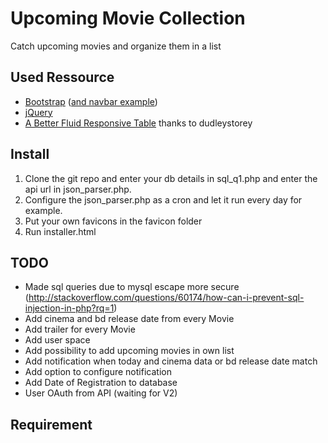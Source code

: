 # Upcoming Movie Collection
Catch upcoming movies and organize them in a list

## Used Ressource

* [Bootstrap](https://github.com/twbs/bootstrap) ([and navbar example](https://getbootstrap.com/examples/navbar/))
* [jQuery](https://github.com/jquery/jquery)
* [A Better Fluid Responsive Table](http://codepen.io/dudleystorey/pen/Geprd) thanks to dudleystorey

## Install
1. Clone the git repo and enter your db details in sql_q1.php and enter the api url in json_parser.php.
2. Configure the json_parser.php as a cron and let it run every day for example.
3. Put your own favicons in the favicon folder
4. Run installer.html

## TODO
* Made sql queries due to mysql escape more secure (http://stackoverflow.com/questions/60174/how-can-i-prevent-sql-injection-in-php?rq=1)
* Add cinema and bd release date from every Movie
* Add trailer for every Movie
* Add user space
* Add possibility to add upcoming movies in own list
* Add notification when today and cinema data or bd release date match
* Add option to configure notification
* Add Date of Registration to database
* User OAuth from API (waiting for V2)
## Requirement
